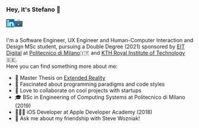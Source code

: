 ### Hey, it's Stefano 👋
<a href="https://www.linkedin.com/in/steformicola">
  <img align="left" alt="Stefano Formicola | LinkedIn" width="22px" src="https://raw.githubusercontent.com/ste7en/ste7en/master/assets/linkedin.svg" />
</a>
<a href="https://www.steformicola.com">
  <img align="left" alt="Stefano Formicola | Portfolio" width="22px" src="https://raw.githubusercontent.com/ste7en/ste7en/master/assets/suitcase.svg" />
</a>

<br />
<br />

I'm a Software Engineer, UX Engineer and Human-Computer Interaction and Design MSc student, pursuing a Double Degree (2021) sponsored by [EIT Digital](https://masterschool.eitdigital.eu/) at [Politecnico di Milano](https://www.polimi.it/en)🇮🇹 and [KTH Royal Institute of Technology](https://www.kth.se/en)🇸🇪.
<br>
Here you can find something more about me:

- 🔭 Master Thesis on [Extended Reality](https://github.com/ste7en/master-thesis-polimi)
- 🤔 Fascinated about programming paradigms and code styles
- 👯 Love to collaborate on cool projects with startups
- 🎓 BSc in Engineering of Computing Systems at Politecnico di Milano (2019)
- 👨🏻‍💻 iOS Developer at Apple Developer Academy (2018)
- 💬 Ask me about my friendship with Steve Wozniak! 
